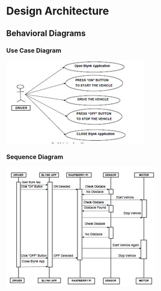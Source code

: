 # Design Architecture

## Behavioral Diagrams

### Use Case Diagram

![Use Case Diagram](https://github.com/Keshav-Shanbhag/Emergency-Braking-System-/blob/main/2_Design/Behavioral%20Diagrams/Use%20case%20Diagram.JPG)

### Sequence Diagram
![Sequence Diagram](https://github.com/Keshav-Shanbhag/Emergency-Braking-System-/blob/main/2_Design/Behavioral%20Diagrams/Sequence%20Diagram.JPG)
